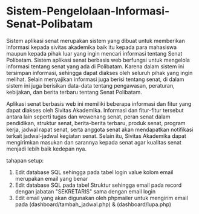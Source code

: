 # Sistem-Pengelolaan-Informasi-Senat-Polibatam
Sistem aplikasi senat merupakan sistem yang dibuat untuk memberikan informasi kepada sivitas akademika baik itu kepada para mahasiswa maupun kepada pihak luar yang ingin mencari informasi tentang Senat Polibatam. Sistem aplikasi senat berbasis web berfungsi untuk mengelola informasi tentang senat yang ada di Polibatam. Karena dalam sistem ini tersimpan informasi, sehingga dapat diakses oleh seluruh pihak yang ingin melihat. Selain menyajikan informasi juga berisi tentang senat, di dalam sistem ini juga berisikan data-data tentang pengawasan, peraturan, kebijakan, dan berita terbaru tentang Senat Polibatam.

Aplikasi senat berbasis web ini memiliki beberapa informasi dan fitur yang dapat diakses oleh Sivitas Akademika. Informasi dan fitur-fitur tersebut antara lain seperti tugas dan wewenang senat, peran senat dalam pendidikan, struktur senat, berita-berita terbaru, produk senat, program kerja, jadwal rapat senat, serta anggota senat akan mendapatkan notifikasi terkait jadwal-jadwal kegiatan senat. Selain itu, Sivitas Akademika dapat mengirimkan masukan dan sarannya kepada senat agar kualitas senat menjadi lebih baik kedepan nya.


tahapan setup:
1. Edit database SQL sehingga pada tabel login value kolom email merupakan email yang benar
2. Edit database SQL pada tabel Struktur sehingga email pada record dengan jabatan "SEKRETARIS" sama dengan email login
3. Edit email yang akan digunakan oleh phpmailer untuk mengirim email pada (dashboard/tambah_jadwal.php) & (dashboard/lupa.php)
